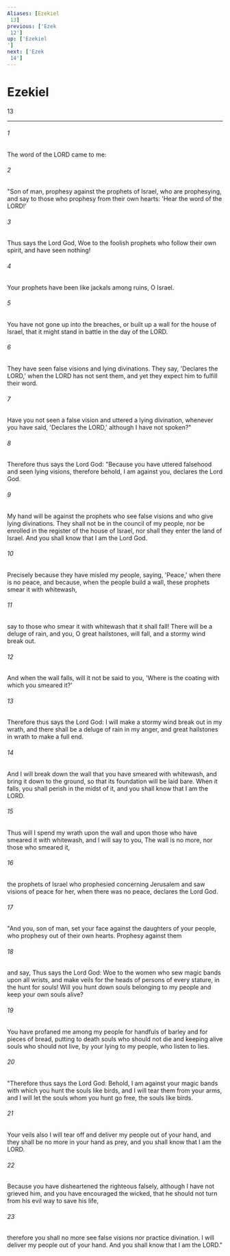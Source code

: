 ```yaml
---
Aliases: [Ezekiel 13]
previous: ['Ezek 12']
up: ['Ezekiel']
next: ['Ezek 14']
---
```

# Ezekiel 13

***
 

###### 1 
The word of the LORD came to me:  

###### 2 
"Son of man, prophesy against the prophets of Israel, who are prophesying, and say to those who prophesy from their own hearts: 'Hear the word of the LORD!'  

###### 3 
Thus says the Lord God, Woe to the foolish prophets who follow their own spirit, and have seen nothing!  

###### 4 
Your prophets have been like jackals among ruins, O Israel.  

###### 5 
You have not gone up into the breaches, or built up a wall for the house of Israel, that it might stand in battle in the day of the LORD.  

###### 6 
They have seen false visions and lying divinations. They say, 'Declares the LORD,' when the LORD has not sent them, and yet they expect him to fulfill their word.  

###### 7 
Have you not seen a false vision and uttered a lying divination, whenever you have said, 'Declares the LORD,' although I have not spoken?"  

###### 8 
Therefore thus says the Lord God: "Because you have uttered falsehood and seen lying visions, therefore behold, I am against you, declares the Lord God.  

###### 9 
My hand will be against the prophets who see false visions and who give lying divinations. They shall not be in the council of my people, nor be enrolled in the register of the house of Israel, nor shall they enter the land of Israel. And you shall know that I am the Lord God.  

###### 10 
Precisely because they have misled my people, saying, 'Peace,' when there is no peace, and because, when the people build a wall, these prophets smear it with whitewash,  

###### 11 
say to those who smear it with whitewash that it shall fall! There will be a deluge of rain, and you, O great hailstones, will fall, and a stormy wind break out.  

###### 12 
And when the wall falls, will it not be said to you, 'Where is the coating with which you smeared it?'  

###### 13 
Therefore thus says the Lord God: I will make a stormy wind break out in my wrath, and there shall be a deluge of rain in my anger, and great hailstones in wrath to make a full end.  

###### 14 
And I will break down the wall that you have smeared with whitewash, and bring it down to the ground, so that its foundation will be laid bare. When it falls, you shall perish in the midst of it, and you shall know that I am the LORD.  

###### 15 
Thus will I spend my wrath upon the wall and upon those who have smeared it with whitewash, and I will say to you, The wall is no more, nor those who smeared it,  

###### 16 
the prophets of Israel who prophesied concerning Jerusalem and saw visions of peace for her, when there was no peace, declares the Lord God.  

###### 17 
"And you, son of man, set your face against the daughters of your people, who prophesy out of their own hearts. Prophesy against them  

###### 18 
and say, Thus says the Lord God: Woe to the women who sew magic bands upon all wrists, and make veils for the heads of persons of every stature, in the hunt for souls! Will you hunt down souls belonging to my people and keep your own souls alive?  

###### 19 
You have profaned me among my people for handfuls of barley and for pieces of bread, putting to death souls who should not die and keeping alive souls who should not live, by your lying to my people, who listen to lies.  

###### 20 
"Therefore thus says the Lord God: Behold, I am against your magic bands with which you hunt the souls like birds, and I will tear them from your arms, and I will let the souls whom you hunt go free, the souls like birds.  

###### 21 
Your veils also I will tear off and deliver my people out of your hand, and they shall be no more in your hand as prey, and you shall know that I am the LORD.  

###### 22 
Because you have disheartened the righteous falsely, although I have not grieved him, and you have encouraged the wicked, that he should not turn from his evil way to save his life,  

###### 23 
therefore you shall no more see false visions nor practice divination. I will deliver my people out of your hand. And you shall know that I am the LORD."
